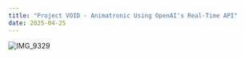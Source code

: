 ```yaml
---
title: "Project VOID - Animatronic Using OpenAI's Real-Time API"
date: 2025-04-25
---
```


![IMG_9329](https://github.com/user-attachments/assets/d8390801-4045-4f3b-aee1-2effe16b9314)

